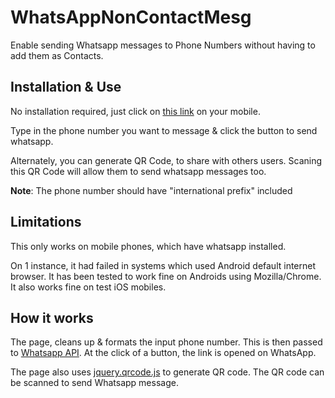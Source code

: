 # WhatsAppNonContactMesg
Enable sending Whatsapp messages to Phone Numbers without having to add them as Contacts.
 
## Installation & Use
No installation required, just click on [this link](https://arun-ks.github.io/WhatsAppNonContactMesg/) on your mobile.

Type in the phone number you want to message & click the button to send whatsapp.

Alternately, you can generate QR Code, to share with others users. Scaning this QR Code will allow them to send whatsapp messages too.

**Note**: The phone number should have "international prefix" included  
   

## Limitations
This only works on mobile phones, which have whatsapp installed.

On 1 instance, it had failed in systems which used Android default internet browser. It has been tested to work fine on Androids using Mozilla/Chrome. It also works fine on test iOS mobiles.

## How it works 
The page, cleans up & formats the input phone number. This is then passed to [Whatsapp API](https://faq.whatsapp.com/en/android/26000030/).
At the click of a button, the link is opened on WhatsApp.

The page also uses [jquery.qrcode.js](http://jeromeetienne.github.io/jquery-qrcode/) to generate QR code. 
The QR code can be scanned to send Whatsapp message.
